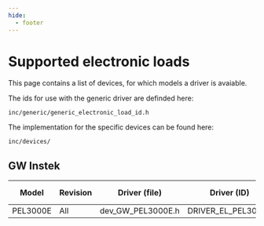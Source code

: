 ```yaml
---
hide:
  - footer
---
```



# Supported electronic loads

This page contains a list of devices, for which models a driver is avaiable.

The ids for use with the generic driver are definded here:
```
inc/generic/generic_electronic_load_id.h
```

The implementation for the specific devices can be found here:
```
inc/devices/
```

## GW Instek

| Model    | Revision | Driver (file)     | Driver (ID)         | Driver (value)  |
| -----    | -------- | -------------     | --------------      | --------------- | 
| PEL3000E | All      | dev_GW_PEL3000E.h | DRIVER_EL_PEL3000E  | 0x00010000      |

